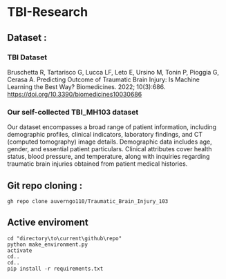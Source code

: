 # TBI-Research
## Dataset : 
### TBI Dataset
Bruschetta R, Tartarisco G, Lucca LF, Leto E, Ursino M, Tonin P, Pioggia G, Cerasa A. Predicting Outcome of Traumatic Brain Injury: Is Machine Learning the Best Way? Biomedicines. 2022; 10(3):686. https://doi.org/10.3390/biomedicines10030686
### Our self-collected TBI\_MH103 dataset
Our dataset encompasses a broad range of patient information, including demographic profiles, clinical indicators, laboratory findings, and CT (computed tomography) image details. Demographic data includes age, gender, and essential patient particulars. Clinical attributes cover health status, blood pressure, and temperature, along with inquiries regarding traumatic brain injuries obtained from patient medical histories. 
## Git repo cloning :

```
gh repo clone auverngo110/Traumatic_Brain_Injury_103
```
## Active enviroment
```
cd "directory\to\current\github\repo"
python make_environment.py
activate
cd..
cd..
pip install -r requirements.txt
```


